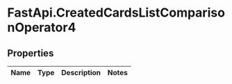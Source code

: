 # FastApi.CreatedCardsListComparisonOperator4

## Properties
Name | Type | Description | Notes
------------ | ------------- | ------------- | -------------
